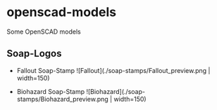 # openscad-models
Some OpenSCAD models

## Soap-Logos

* Fallout Soap-Stamp 
![Fallout](./soap-stamps/Fallout_preview.png | width=150)

* Biohazard Soap-Stamp 
![Biohazard](./soap-stamps/Biohazard_preview.png | width=150)
